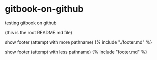 # gitbook-on-github

testing gitbook on github

(this is the root README.md file)

show footer (attempt with more pathname)
{% include "./footer.md" %}

show footer (attempt with less pathname)
{% include "footer.md" %}
